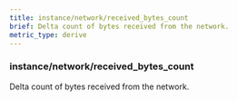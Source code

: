 ```yaml
---
title: instance/network/received_bytes_count
brief: Delta count of bytes received from the network.
metric_type: derive
---
```

### instance/network/received_bytes_count

Delta count of bytes received from the network.